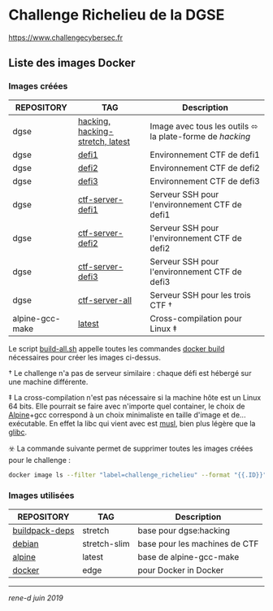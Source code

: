 # Challenge Richelieu de la DGSE

https://www.challengecybersec.fr

## Liste des images Docker

### Images créées

REPOSITORY | TAG | Description
---------- | --- | -----------
dgse            | [hacking, hacking-stretch, latest](hacking/Dockerfile)         | Image avec tous les outils ⬄ la plate-forme de _hacking_
dgse            | [defi1](ctf/Dockerfile)                       | Environnement CTF de defi1
dgse            | [defi2](ctf/Dockerfile)                       | Environnement CTF de defi2
dgse            | [defi3](ctf/Dockerfile)                       | Environnement CTF de defi3
dgse            | [ctf-server-defi1](ctf-server/Dockerfile)     | Serveur SSH pour l'environnement CTF de defi1
dgse            | [ctf-server-defi2](ctf-server/Dockerfile)     | Serveur SSH pour l'environnement CTF de defi2
dgse            | [ctf-server-defi3](ctf-server/Dockerfile)     | Serveur SSH pour l'environnement CTF de defi3
dgse            | [ctf-server-all](ctf-server/Dockerfile-all)   | Serveur SSH pour les trois CTF †
alpine-gcc-make | [latest](gcc-make/Dockerfile)                 | Cross-compilation pour Linux ‡

Le script [build-all.sh](build-all.sh) appelle toutes les commandes [docker build](https://docs.docker.com/engine/reference/commandline/build/) nécessaires pour créer les images ci-dessus.

† Le challenge n'a pas de serveur similaire : chaque défi est hébergé sur une machine différente.

‡ La cross-compilation n'est pas nécessaire si la machine hôte est un Linux 64 bits. Elle pourrait se faire avec n'importe quel container, le choix de [Alpine](https://www.alpinelinux.org)+gcc correspond à un choix minimaliste en taille d'image et de... exécutable. En effet la libc qui vient avec est [musl](https://www.musl-libc.org), bien plus légère que la [glibc](https://www.gnu.org/software/libc/).

☣️ La commande suivante permet de supprimer toutes les images créées pour le challenge :
```bash
docker image ls --filter "label=challenge_richelieu" --format "{{.ID}}" --no-trunc | xargs docker rmi -f
```

### Images utilisées

REPOSITORY | TAG | Description
---------- | --- | -----------
[buildpack-deps](https://hub.docker.com/_/buildpack-deps/)  | stretch       | base pour dgse:hacking
[debian](https://hub.docker.com/_/debian/)                  | stretch-slim  | base pour les machines de CTF
[alpine](https://hub.docker.com/_/alpine/)                  | latest        | base de alpine-gcc-make
[docker](https://hub.docker.com/_/docker/)                  | edge          | pour Docker in Docker

---
*rene-d juin 2019*
